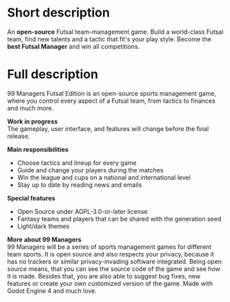 # Short description
An **open-source** Futsal team-management game.
Build a world-class Futsal team, find new talents and a tactic that fit's your play style.
Become the **best Futsal Manager** and win all competitions.

# Full description
99 Managers Futsal Edition is an open-source sports management game,
where you control every aspect of a Futsal team,
from tactics to finances and much more.

**Work in progress**  
The gameplay, user interface, and features will change before the final release.

**Main responsibilities**
- Choose tactics and lineup for every game
- Guide and change your players during the matches
- Win the league and cups on a national and international level
- Stay up to date by reading news and emails

**Special features**
- Open Source under AGPL-3.0-or-later license
- Fantasy teams and players that can be shared with the generation seed
- Light/dark themes

**More about 99 Managers**  
99 Managers will be a series of sports management games for different team sports.
It is open source and also respects your privacy, because it has no trackers or similar privacy-invading software integrated.
Being open source means, that you can see the source code of the game and see how it is made.
Besides that, you are also able to suggest bug fixes, new features or create your own customized version of the game.
Made with Godot Engine 4 and much love.
